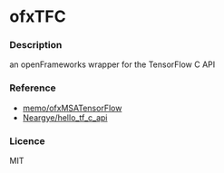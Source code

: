 # ofxTFC

### Description
an openFrameworks wrapper for the TensorFlow C API

### Reference

* [memo/ofxMSATensorFlow](https://github.com/memo/ofxMSATensorFlow)  
* [Neargye/hello_tf_c_api](https://github.com/Neargye/hello_tf_c_api)  

### Licence

MIT
